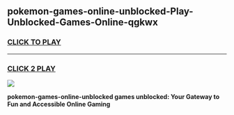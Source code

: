 
## pokemon-games-online-unblocked-Play-Unblocked-Games-Online-qgkwx
<h3>
<a href="https://premium76.site?title=pokemon-games-online-unblocked&ref=24A">CLICK TO PLAY</a></h3>
<hr>

<h3>
<a href="https://premium76.site?title=pokemon-games-online-unblocked&ref=24A">CLICK 2 PLAY</a>
  
</h3>

<a href="https://premium76.site?title=pokemon-games-online-unblocked&ref=24A"><img src="https://clearcache.store/games.png"></a>


**pokemon-games-online-unblocked games unblocked: Your Gateway to Fun and Accessible Online Gaming**
